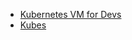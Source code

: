 * [Kubernetes VM for Devs](https://github.com/jcderr/docker-kube-vm)
* [Kubes](https://github.com/jcderr/kubes)